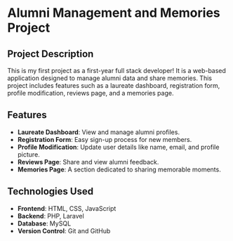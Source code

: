 # Alumni Management and Memories Project

## Project Description
This is my first project as a first-year full stack developer! It is a web-based application designed to manage alumni data and share memories. This project includes features such as a laureate dashboard, registration form, profile modification, reviews page, and a memories page.

## Features
- **Laureate Dashboard**: View and manage alumni profiles.
- **Registration Form**: Easy sign-up process for new members.
- **Profile Modification**: Update user details like name, email, and profile picture.
- **Reviews Page**: Share and view alumni feedback.
- **Memories Page**: A section dedicated to sharing memorable moments.

## Technologies Used
- **Frontend**: HTML, CSS, JavaScript
- **Backend**: PHP, Laravel
- **Database**: MySQL
- **Version Control**: Git and GitHub
